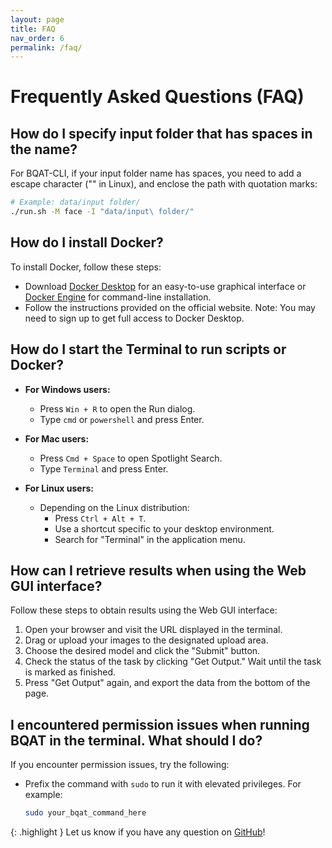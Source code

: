 ```yaml
---
layout: page
title: FAQ
nav_order: 6
permalink: /faq/
---
```



# Frequently Asked Questions (FAQ)

## How do I specify input folder that has spaces in the name?

For BQAT-CLI, if your input folder name has spaces, you need to add a escape character ("\" in Linux), and enclose the path with quotation marks:

``` sh
# Example: data/input folder/
./run.sh -M face -I "data/input\ folder/"
```

## How do I install Docker?

To install Docker, follow these steps:

- Download [Docker Desktop](https://www.docker.com/) for an easy-to-use graphical interface or [Docker Engine](https://docs.docker.com/engine/install/) for command-line installation.
- Follow the instructions provided on the official website. Note: You may need to sign up to get full access to Docker Desktop.

## How do I start the Terminal to run scripts or Docker?

- **For Windows users:**
  - Press `Win + R` to open the Run dialog.
  - Type `cmd` or `powershell` and press Enter.

- **For Mac users:**
  - Press `Cmd + Space` to open Spotlight Search.
  - Type `Terminal` and press Enter.

- **For Linux users:**
  - Depending on the Linux distribution:
    - Press `Ctrl + Alt + T`.
    - Use a shortcut specific to your desktop environment.
    - Search for "Terminal" in the application menu.

## How can I retrieve results when using the Web GUI interface?

Follow these steps to obtain results using the Web GUI interface:

1. Open your browser and visit the URL displayed in the terminal.
2. Drag or upload your images to the designated upload area.
3. Choose the desired model and click the "Submit" button.
4. Check the status of the task by clicking "Get Output." Wait until the task is marked as finished.
5. Press "Get Output" again, and export the data from the bottom of the page.

## I encountered permission issues when running BQAT in the terminal. What should I do?

If you encounter permission issues, try the following:

- Prefix the command with `sudo` to run it with elevated privileges. For example:

  ```sh
  sudo your_bqat_command_here
  ```

{: .highlight }
Let us know if you have any question on [GitHub](https://github.com/Biometix)!
